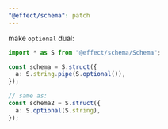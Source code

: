 ```yaml
---
"@effect/schema": patch
---
```


make `optional` dual:

```ts
import * as S from "@effect/schema/Schema";

const schema = S.struct({
  a: S.string.pipe(S.optional()),
});

// same as:
const schema2 = S.struct({
  a: S.optional(S.string),
});
```
